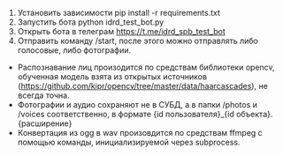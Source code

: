 1. Установить зависимости pip install -r requirements.txt
2. Запустить бота python idrd_test_bot.py
3. Открыть бота в телеграм https://t.me/idrd_spb_test_bot
4. Отправить команду /start, после этого можно отправлять либо голосовые, либо фотографии.  
- Распознавание лиц произодится по средствам библиотеки opencv, обученная модель взята из открытых источников (https://github.com/kipr/opencv/tree/master/data/haarcascades), не всегда точна.  
- Фотографии и аудио сохраняют не в СУБД, а в папки /photos и /voices соответственно, в формате {id пользователя}_{id объекта}.{расширение}  
- Конвертация из ogg в wav произовдится по средствам ffmpeg с помощью команды, инициализируемой через subprocess.
